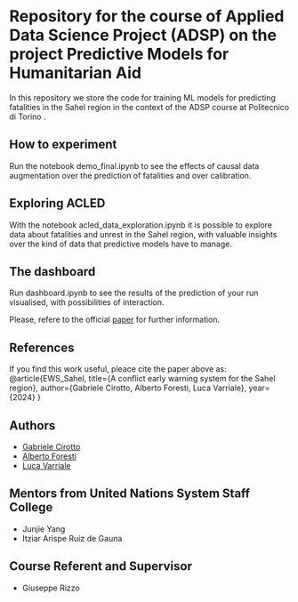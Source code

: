 # Repository for the course of Applied Data Science Project (ADSP) on the project Predictive Models for Humanitarian Aid
In this repository we store the code for training ML models for predicting fatalities in the Sahel region in the context of the ADSP course at Politecnico di Torino .
## How to experiment
Run the notebook demo_final.ipynb to see the effects of causal data augmentation over the prediction of fatalities and over calibration.
## Exploring ACLED
With the notebook acled_data_exploration.ipynb it is possible to explore data about fatalities and unrest in the Sahel region, with valuable insights over the kind of data that predictive models have to manage.
## The dashboard
Run dashboard.ipynb to see the results of the prediction of your run visualised, with possibilities of interaction.

Please, refere to the official [paper](https://github.com/AlbertoForesti/ADSP/blob/master/paper.pdf) for further information.

## References

If you find this work useful, pleace cite the paper above as:
@article{EWS_Sahel,
  title={A conflict early warning system for the Sahel region},
  author={Gabriele Cirotto, Alberto Foresti, Luca Varriale},
  year={2024}
}

## Authors

- [Gabriele Cirotto](https://github.com/CiroGab)
- [Alberto Foresti](https://github.com/AlbertoForesti)
- [Luca Varriale](https://github.com/lucavarriale99)

## Mentors from United Nations System Staff College

- Junjie Yang
- Itziar Arispe Ruiz de Gauna

## Course Referent and Supervisor

- Giuseppe Rizzo

